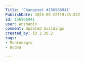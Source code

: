 ```yaml
---
Title: 'Changeset #156966941'
PublishDate: 2024-09-22T19:45:02Z
id: 156966941
user: anshanin
comment: Updated buildings
created_by: iD 2.30.2
tags:
- Montenegro
- Budva

---
```

